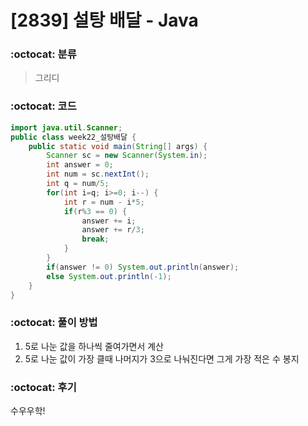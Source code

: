 # [2839] 설탕 배달 - Java

###  :octocat: 분류

> 그리디

### :octocat: 코드

```java
import java.util.Scanner;
public class week22_설탕배달 {
	public static void main(String[] args) {
		Scanner sc = new Scanner(System.in);
		int answer = 0;
		int num = sc.nextInt();
		int q = num/5;
		for(int i=q; i>=0; i--) {
			int r = num - i*5;
			if(r%3 == 0) {
				answer += i;
				answer += r/3;
				break;
			}
		}
		if(answer != 0) System.out.println(answer);
		else System.out.println(-1);
	}
}
```

### :octocat: 풀이 방법

1. 5로 나눈 값을 하나씩 줄여가면서 계산
2. 5로 나눈 값이 가장 클때 나머지가 3으로 나눠진다면 그게 가장 적은 수 봉지

### :octocat: 후기

수우우학!

